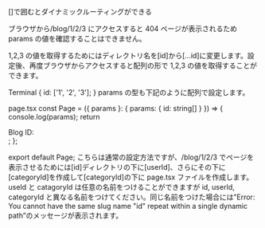 []で囲むとダイナミックルーティングができる

ブラウザから/blog/1/2/3 にアクセスすると 404 ページが表示されるため params の値を確認することはできません。

1,2,3 の値を取得するためにはディレクトリ名を[id]から[...id]に変更します。設定後、再度ブラウザからアクセスすると配列の形で 1,2,3 の値を取得することができます。

Terminal
{
id: ['1', '2', '3'];
}
params の型も下記のように配列で設定します。

page.tsx
const Page = ({ params }: { params: { id: string[] } }) => {
console.log(params);
return <div className="m-4 font-bold">Blog ID: </div>;
};

export default Page;
こちらは通常の設定方法ですが、/blog/1/2/3 でページを表示させるためには[id]ディレクトリの下に[userId]、さらにその下に[categoryId]を作成して[categoryId]の下に page.tsx ファイルを作成します。useId と catagoryId は任意の名前をつけることができますが id, userId, categoryId と異なる名前をつけてください。同じ名前をつけた場合には”Error: You cannot have the same slug name "id" repeat within a single dynamic path”のメッセージが表示されます。
